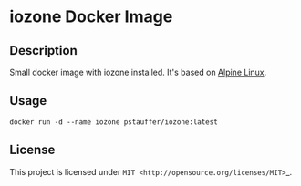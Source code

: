 # iozone Docker Image

## Description

Small docker image with iozone installed. It's based on [Alpine Linux](https://hub.docker.com/_/alpine/).


## Usage
```
docker run -d --name iozone pstauffer/iozone:latest
```

## License
This project is licensed under `MIT <http://opensource.org/licenses/MIT>`_.
